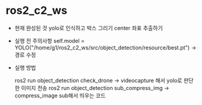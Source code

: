 # ros2_c2_ws

- 현재 완성된 것
    yolo로 인식하고 박스 그리기
    center 좌표 추출하기

- 실행 전 주의사항
    self.model = YOLO("/home/g1/ros2_c2_ws/src/object_detection/resource/best.pt")  -> 경로 수정

- 실행 방법
  
    ros2 run object_detection check_drone -> videocapture 해서 yolo로 판단한 이미지 전송
    ros2 run object_detection sub_compress_img -> compress_image sub해서 띄우는 코드
